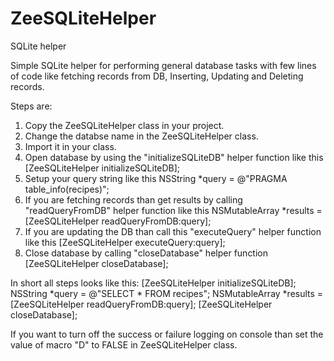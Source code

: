 ZeeSQLiteHelper
===============

SQLite helper

Simple SQLite helper for performing general database tasks with few lines of code like fetching records from DB, Inserting, Updating and Deleting records.

Steps are:
1) Copy the ZeeSQLiteHelper class in your project.
2) Change the databse name in the ZeeSQLiteHelper class.
3) Import it in your class.
4) Open database by using the "initializeSQLiteDB" helper function like this [ZeeSQLiteHelper initializeSQLiteDB];
5) Setup your query string like this NSString *query = @"PRAGMA table_info(recipes)";
6) If you are fetching records than get results by calling "readQueryFromDB" helper function like this NSMutableArray *results = [ZeeSQLiteHelper readQueryFromDB:query];
7) If you are updating the DB than call this "executeQuery" helper function like this [ZeeSQLiteHelper executeQuery:query];
8) Close database by calling "closeDatabase" helper function [ZeeSQLiteHelper closeDatabase];

  In short all steps looks like this:
    [ZeeSQLiteHelper initializeSQLiteDB];
    NSString *query = @"SELECT * FROM recipes";
    NSMutableArray *results = [ZeeSQLiteHelper readQueryFromDB:query];
    [ZeeSQLiteHelper closeDatabase];

If you want to turn off the success or failure logging on console than set the value of macro "D" to FALSE in ZeeSQLiteHelper class.
